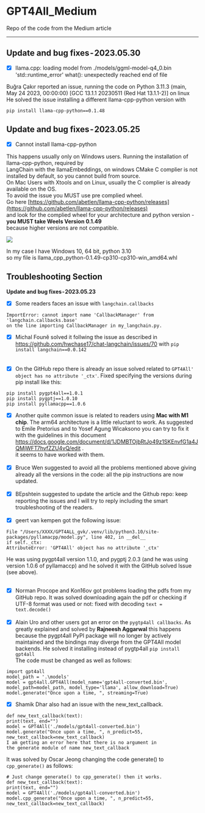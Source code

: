 # GPT4All_Medium
Repo of the code from the Medium article


---
 ## Update and bug fixes - 2023.05.30
- [x] llama.cpp: loading model from ./models/ggml-model-q4_0.bin 'std::runtime_error' what(): unexpectedly reached end of file

Buğra Çakır reported an issue, running the code on Python 3.11.3 (main, May 24 2023, 00:00:00) [GCC 13.1.1 20230511 (Red Hat 13.1.1-2)] on linux<br>
He solved the issue installing a different llama-cpp-python version with
```
pip install llama-cpp-python==0.1.48
```



 ## Update and bug fixes - 2023.05.25
- [x] Cannot install llama-cpp-python

This happens usually only on Windows users. Running the installation of llama-cpp-python, required by <br>
LangChain with the llamaEmbeddings, on windows CMake C complier is not installed by default, so you cannot build from source. <br>
On Mac Users with Xtools and on Linux, usually the C complier is already available on the OS. <br>
To avoid the issue you MUST use pre complied wheel. <br>
Go here [https://github.com/abetlen/llama-cpp-python/releases](https://github.com/abetlen/llama-cpp-python/releases)  <br> 
and look for the complied wheel for your architecture and python version - **you MUST take Weels Version 0.1.49**  <br>
because higher versions are not compatible. <br>

<img src="https://i.ibb.co/8j50gXw/issue-llama-cpp-Built-In-compiled-Wheels.jpg">

In  my case I have Windows 10, 64 bit, python 3.10 <br>
so my file is llama_cpp_python-0.1.49-cp310-cp310-win_amd64.whl <br>


## Troubleshooting Section
**Update and bug fixes - 2023.05.23**<br>
- [x] Some readers faces an issue with `langchain.callbacks` <br>
```
ImportError: cannot import name 'CallbackManager' from 'langchain.callbacks.base' 
on the line importing CallbackManager in my_langchain.py.
```
- [x] Michal Founě solved it follwing the issue as described in https://github.com/hwchase17/chat-langchain/issues/70 with
`pip install langchain==0.0.142` <br>
<br><br>
- [x] On the GitHub repo there is already an issue solved related to `GPT4All' object has no attribute '_ctx'`. Fixed specifying the versions during pip install like this:

```
pip install pygpt4all==1.0.1 
pip install pygptj==1.0.10 
pip install pyllamacpp==1.0.6
```

- [x] Another quite common issue is related to readers using **Mac with M1 chip**. The arm64 architecture is a little reluctant to work. As suggested to Emile Pretorius and to Yosef Agung Wicaksono you can try to fix it with the guidelines in this document https://docs.google.com/document/d/1JDMBTOjbRtJo49z1SKEnvfG1a4JQMjWFT7hvfZZU4vQ/edit . <br>
it seems to have worked with them.<br><br>
- [x] Bruce Wen suggested to avoid all the problems mentioned above giving already all the versions in the code: all the pip instructions are now updated.<br><br>
- [x] BEpshtein suggested to update the article and the Github repo: keep reporting the issues and I will try to reply including the smart troubleshooting of the readers.<br><br>
- [x] geert van kempen got the following issue:
```
File "/Users/XXXX/GPT4ALL_gvk/.venv/lib/python3.10/site-packages/pyllamacpp/model.py", line 402, in __del__
if self._ctx:
AttributeError: 'GPT4All' object has no attribute '_ctx'
```
He was using pygpt4all version 1.1.0, and pygptj 2.0.3 (and he was using version 1.0.6 of pyllamaccp) and he solved it with the GitHub solved Issue (see above).<br><br>
- [x] Norman Procope and Kon16ov got problems loading the pdfs from my GitHub repo. It was solved downloading again the pdf or checking if UTF-8 format was used or not: fixed with decoding `text = text.decode()` <br><br>
- [x] Alain Uro and other users got an error on the `pygtp4all callbacks`. As greatly explained and solved by **Rajneesh Aggarwal** this happens because the pygpt4all PyPI package will no longer by actively maintained and the bindings may diverge from the GPT4All model backends. He solved it installing instead of pygtp4all `pip install gpt4all` <br>
The code must be changed as well as follows:
```
import gpt4all
model_path = '.\models'
model = gpt4all.GPT4All(model_name='gpt4all-converted.bin', model_path=model_path, model_type='llama', allow_download=True)
model.generate("Once upon a time, ", streaming=True)
```
- [x] Shamik Dhar also had an issue with the new_text_callback.
```
def new_text_callback(text):
print(text, end="")
model = GPT4All('./models/gpt4all-converted.bin')
model.generate("Once upon a time, ", n_predict=55, new_text_callback=new_text_callback)
I am getting an error here that there is no argument in 
the generate module of name new_text_callback
```
It was solved by Oscar Jeong changing the code generate() to `cpp_generate()` as follows:
```
# Just change generate() to cpp_generate() then it works.
def new_text_callback(text):
print(text, end="")
model = GPT4All('./models/gpt4all-converted.bin')
model.cpp_generate("Once upon a time, ", n_predict=55, new_text_callback=new_text_callback)
```


